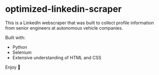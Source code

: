 # optimized-linkedin-scraper

This is a LinkedIn webscraper that was built to collect profile information from senior engineers at autonomous vehicle companies.

Built with:
  - Python
  - Selenium
  - Extensive understanding of HTML and CSS

Enjoy 💯

